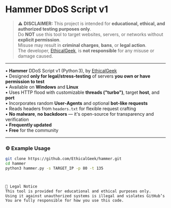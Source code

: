 # Hammer DDoS Script v1

> ⚠️ **DISCLAIMER:** This project is intended for **educational, ethical, and authorized testing purposes only**.  
> Do **NOT** use this tool to target websites, servers, or networks without **explicit permission**.  
> Misuse may result in **criminal charges**, **bans**, or **legal action**.  
> The developer, [EthicalGeek](https://github.com/EthicalGeek), is **not responsible** for any misuse or damage caused.

---

• **Hammer** DDoS Script v1 (Python 3), by [EthicalGeek](https://github.com/EthicalGeek)  
• Designed **only for legal/stress‑testing** of servers **you own or have permission to test**  
• Available on **Windows** and **Linux**  
• Uses HTTP flood with customizable **threads ("turbo")**, target **host**, and **port**  
• Incorporates random **User‑Agents** and optional **bot-like requests**  
• Reads headers from `headers.txt` for flexible request crafting  
• **No malware**, **no backdoors** — it's open-source for transparency and verification  
• **Frequently updated**  
• **Free** for the community

---

### ⚙️ Example Usage

```bash
git clone https://github.com/EthicalGeek/hammer.git
cd hammer
python3 hammer.py -s TARGET_IP -p 80 -t 135



📄 Legal Notice
This tool is provided for educational and ethical purposes only.
Using it against unauthorized systems is illegal and violates GitHub’s Terms of Service.
You are fully responsible for how you use this code.

